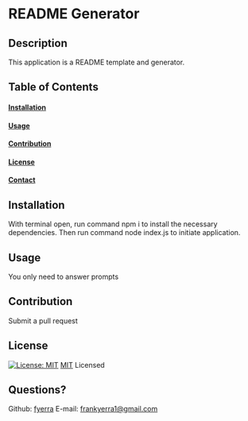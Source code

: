 # README Generator
  
  ## Description

  This application is a README template and generator.

  ## Table of Contents
  #### [Installation](#installation)
  #### [Usage](#usage)
  #### [Contribution](#contribution)
  #### [License](#license)
  #### [Contact](#questions)

  ## Installation

  With terminal open, run command npm i to install the necessary dependencies. Then run command node index.js to initiate application.

  ## Usage

  You only need to answer prompts

  ## Contribution

  Submit a pull request

  ## License

  [![License: MIT](https://img.shields.io/badge/License-MIT-yellow.svg)](https://opensource.org/licenses/MIT) [MIT](https://choosealicense.com/licenses/mit/) Licensed

  ## Questions?

  Github: [fyerra](https://github.com/fyerra)
  E-mail: frankyerra1@gmail.com


